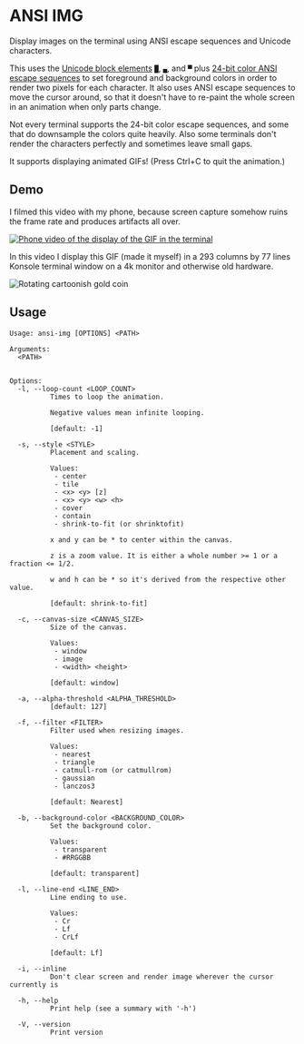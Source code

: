 ANSI IMG
========

Display images on the terminal using ANSI escape sequences and Unicode
characters.

This uses the [Unicode block elements](https://en.wikipedia.org/wiki/Block_Elements)
`█`, `▄`, and `▀` plus
[24-bit color ANSI escape sequences](https://en.wikipedia.org/wiki/ANSI_escape_code#24-bit)
to set foreground and background colors in order to render two pixels for each
character. It also uses ANSI escape sequences to move the cursor around, so that
it doesn't have to re-paint the whole screen in an animation when only parts
change.

Not every terminal supports the 24-bit color escape sequences, and some that do
downsample the colors quite heavily. Also some terminals don't render the
characters perfectly and sometimes leave small gaps.

It supports displaying animated GIFs! (Press Ctrl+C to quit the animation.)

Demo
----

I filmed this video with my phone, because screen capture somehow ruins the
frame rate and produces artifacts all over.

[![Phone video of the display of the GIF in the terminal](https://img.youtube.com/vi/AqIT7vIFiDQ/maxresdefault.jpg)](https://www.youtube.com/watch?v=AqIT7vIFiDQ)

In this video I display this GIF (made it myself) in a 293 columns by 77 lines
Konsole terminal window on a 4k monitor and otherwise old hardware.

![Rotating cartoonish gold coin](https://i.imgur.com/A6ThmHM.gif)

Usage
-----

```plain
Usage: ansi-img [OPTIONS] <PATH>

Arguments:
  <PATH>
          

Options:
  -l, --loop-count <LOOP_COUNT>
          Times to loop the animation.
          
          Negative values mean infinite looping.
          
          [default: -1]

  -s, --style <STYLE>
          Placement and scaling.
          
          Values:
           - center
           - tile
           - <x> <y> [z]
           - <x> <y> <w> <h>
           - cover
           - contain
           - shrink-to-fit (or shrinktofit)
          
          x and y can be * to center within the canvas.
          
          z is a zoom value. It is either a whole number >= 1 or a fraction <= 1/2.
          
          w and h can be * so it's derived from the respective other value.
          
          [default: shrink-to-fit]

  -c, --canvas-size <CANVAS_SIZE>
          Size of the canvas.
          
          Values:
           - window
           - image
           - <width> <height>
          
          [default: window]

  -a, --alpha-threshold <ALPHA_THRESHOLD>
          [default: 127]

  -f, --filter <FILTER>
          Filter used when resizing images.
          
          Values:
           - nearest
           - triangle
           - catmull-rom (or catmullrom)
           - gaussian
           - lanczos3
          
          [default: Nearest]

  -b, --background-color <BACKGROUND_COLOR>
          Set the background color.
          
          Values:
           - transparent
           - #RRGGBB
          
          [default: transparent]

  -l, --line-end <LINE_END>
          Line ending to use.
          
          Values:
           - Cr
           - Lf
           - CrLf
          
          [default: Lf]

  -i, --inline
          Don't clear screen and render image wherever the cursor currently is

  -h, --help
          Print help (see a summary with '-h')

  -V, --version
          Print version
```
